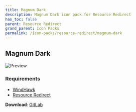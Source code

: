 ```yaml
---
title: Magnum Dark
description: Magnum Dark icon pack for Resource Redirect
has_toc: false
parent: Resource Redirect
grand_parent: Icon Packs
permalink: /icon-packs/resource-redirect/magnum-dark
---
```


## Magnum Dark

![Preview][Preview]

### Requirements

- [WindHawk][WindHawk]
- [Resource Redirect][ResourceRedirect]

**Download**: [GitLab][GitLab]

<!-- ///////////////////////////////////////////////////////////////////////////////////////////////////////////////////////////////////////////////////// -->

[Preview]: https://gitlab.com/the-back-room/resource-redirect/-/raw/main/icon-packs/Magnum-Dark/Extras/Preview.bmp 

[GitLab]: https://gitlab.com/the-back-room/resource-redirect/-/tree/main/icon-packs/Magnum-Dark

[WindHawk]: https://windhawk.net/
[ResourceRedirect]: https://windhawk.net/mods/icon-resource-redirect

<!-- ///////////////////////////////////////////////////////////////////////////////////////////////////////////////////////////////////////////////////// -->
